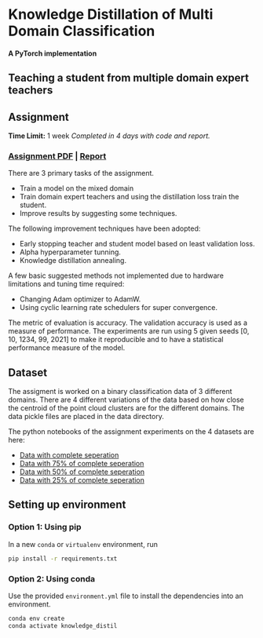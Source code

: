 # Knowledge Distillation of Multi Domain Classification
#### A PyTorch implementation
## Teaching a student from multiple domain expert teachers

## Assignment

__Time Limit:__ 1 week
_Completed in 4 days with code and report._

### [Assignment PDF](https://github.com/ankur-98/Multi-domain-Knowledge-Distillation/blob/master/MiniProject.pdf) | [Report]()

There are 3 primary tasks of the assignment.
* Train a model on the mixed domain
* Train domain expert teachers and using the distillation loss train the student.
* Improve results by suggesting some techniques.

The following improvement techniques have been adopted:
* Early stopping teacher and student model based on least validation loss.
* Alpha hyperparameter tunning.
* Knowledge distillation annealing.

A few basic suggested methods not implemented due to hardware limitations and tuning time required:
* Changing Adam optimizer to AdamW.
* Using cyclic learning rate schedulers for super convergence.

The metric of evaluation is accuracy. The validation accuracy is used as a measure of performance. The experiments are run using 5 given seeds [0, 10, 1234, 99, 2021] to make it reproducible and to have a statistical performance measure of the model.

## Dataset

The assigment is worked on a binary classification data of 3 different domains. There are 4 different variations of the data based on how close the centroid of the point cloud clusters are for the different domains. The data pickle files are placed in the data directory.

The python notebooks of the assignment experiments on the 4 datasets are here:
* [Data with complete seperation](https://github.com/ankur-98/Multi-domain-Knowledge-Distillation/blob/master/MiniProject_d1.00.ipynb)
* [Data with 75% of complete seperation](https://github.com/ankur-98/Multi-domain-Knowledge-Distillation/blob/master/MiniProject_d0.75.ipynb)
* [Data with 50% of complete seperation](https://github.com/ankur-98/Multi-domain-Knowledge-Distillation/blob/master/MiniProject_d0.50.ipynb)
* [Data with 25% of complete seperation](https://github.com/ankur-98/Multi-domain-Knowledge-Distillation/blob/master/MiniProject_d0.25.ipynb)

## Setting up environment
### Option 1: Using pip

In a new `conda` or `virtualenv` environment, run

```bash
pip install -r requirements.txt
```

### Option 2: Using conda

Use the provided `environment.yml` file to install the dependencies into an environment.

```bash
conda env create
conda activate knowledge_distil
```